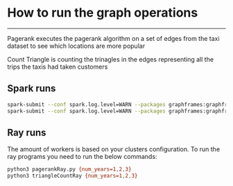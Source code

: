 # How to run the graph operations
--------------------------------------------------------------

Pagerank executes the pagerank algorithm on a set of edges from the taxi dataset to see which locations are more popular

Count Triangle is counting the trinagles in the edges representing all the trips the taxis had taken customers

## Spark runs

```bash
spark-submit --conf spark.log.level=WARN --packages graphframes:graphframes:0.8.2-spark3.0-s_2.12 pagerankSpark.py {num_years=1,2,3} {num_workers=2,3}
spark-submit --conf spark.log.level=WARN --packages graphframes:graphframes:0.8.2-spark3.0-s_2.12 triangleCountSpark.py {num_years=1,2,3} {num_workers=2,3}
```

## Ray runs

The amount of workers is based on your clusters configuration. To run the ray programs you need to run the below commands:
```bash
python3 pagerankRay.py {num_years=1,2,3}
python3 triangleCountRay {num_years=1,2,3}
```